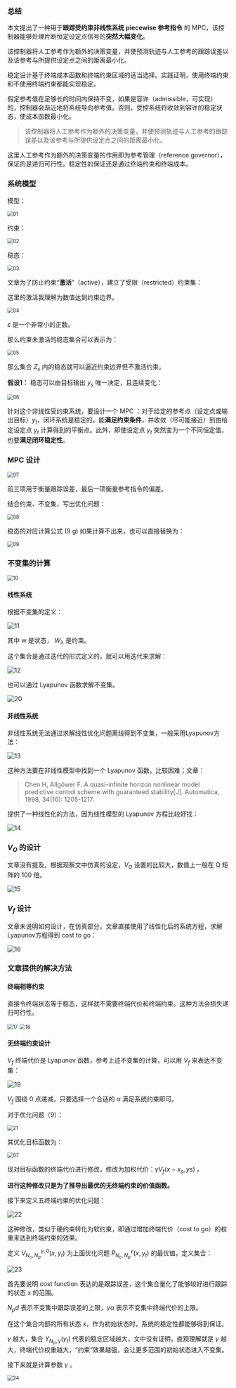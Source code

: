 ### 总结

本文提出了一种用于**跟踪受约束非线性系统** **piecewise 参考指令** 的 MPC，该控制器能够处理片断恒定设定点信号的**突然大幅变化**。

该控制器将人工参考作为额外的决策变量，并使预测轨迹与人工参考的跟踪误差以及该参考与所提供设定点之间的距离最小化。

稳定设计基于终端成本函数和终端约束区域的适当选择。实践证明，使用终端约束和不使用终端约束都能实现稳定。

假定参考值在足够长的时间内保持不变，如果是容许（admissible，可实现）的，控制器会渐近地将系统导向参考值。否则，受控系统将收敛到容许的稳定状态，使成本函数最小化。



> 该控制器将人工参考作为额外的决策变量，并使预测轨迹与人工参考的跟踪误差以及该参考与所提供设定点之间的距离最小化。

这里人工参考作为额外的决策变量的作用即为参考管理（reference governor），保证的是递归可行性。稳定性的保证还是通过终端约束和终端成本。



### 系统模型

模型：

<img src=".\img\01.png" alt="01" style="zoom:80%;" />

约束：

<img src=".\img\02.png" alt="02" style="zoom:80%;" />

稳态：

<img src=".\img\03.png" alt="03" style="zoom:80%;" />

文章为了防止约束“**激活**”（active），建立了受限（restricted）约束集：

这里的激活我理解为数值达到约束边界。

<img src=".\img\04.png" alt="04" style="zoom:80%;" />

$\varepsilon$ 是一个非常小的正数。

那么约束未激活的稳态集合可以表示为：

<img src=".\img\05.png" alt="05" style="zoom:80%;" />

那么集合 $Z_s$ 内的稳态就可以逼近约束边界但不激活约束。



**假设1：** 稳态可以由目标输出 $y_s$ 唯一决定，且连续变化：

<img src=".\img\06.png" alt="06" style="zoom:80%;" />



针对这个非线性受约束系统，要设计一个 MPC ：对于给定的参考点（设定点或输出目标）$y_t$，闭环系统是稳定的，能**满足约束条件**，并收敛（尽可能接近）到由给定设定点 $y_t$ 计算得到的平衡点。此外，即使设定点 $y_t$ 突然变为一个不同恒定值，也要**满足闭环稳定性**。



### MPC 设计

<img src=".\img\07.png" alt="07" style="zoom:80%;" />

前三项用于衡量跟踪误差，最后一项衡量参考指令的偏差。

结合约束、不变集，写出优化问题：

<img src=".\img\08.png" alt="08" style="zoom:80%;" />

稳态的对应计算公式 (9 g) 如果计算不出来，也可以直接替换为：

<img src=".\img\09.png" alt="09" style="zoom:80%;" /> 



### 不变集的计算

<img src=".\img\10.png" alt="10" style="zoom:80%;" />



#### 线性系统

根据不变集的定义：

![11](.\img\11.png)

其中 w 是状态， $W_\lambda$ 是约束。

这个集合是通过迭代的形式定义的，就可以用迭代来求解：

![12](.\img\12.png)

也可以通过 Lyapunov 函数求解不变集。

![20](.\img\20.png)

#### 非线性系统

非线性系统无法通过求解线性优化问题离线得到不变集，一般采用Lyapunov方法：

![13](.\img\13.png)

这种方法要在非线性模型中找到一个 Lyapunov 函数，比较困难；文章：

> Chen H, Allgöwer F. A quasi-infinite horizon nonlinear model predictive control scheme with guaranteed stability[J]. Automatica, 1998, 34(10): 1205-1217.

提供了一种线性化的方法，因为线性模型的 Lyapunov 方程比较好找：

![14](.\img\14.png)



### $V_O$ 的设计

文章没有提及，根据观察文中仿真的设定，$V_O$ 设置的比较大，数值上一般在 Q 矩阵的 100 倍。

![15](.\img\15.png)



### $V_f$ 设计

 文章未说明如何设计，在仿真部分，文章直接使用了线性化后的系统方程，求解Lyapunov方程得到 cost to go：

![16](.\img\16.png)

### 文章提供的解决方法

#### 终端相等约束

直接令终端状态等于稳态，这样就不需要终端代价和终端约束。这种方法会损失递归可行性。

<img src=".\img\17.png" alt="17" style="zoom:80%;" />

<img src=".\img\18.png" alt="18" style="zoom:80%;" />

#### 无终端约束设计

$V_f$ 终端代价是 Lyapunov 函数，参考上述不变集的计算，可以用 $V_f$ 来表达不变集：

![19](.\img\19.png)

$V_f$ 围绕 0 点递减，只要选择一个合适的 $\alpha$ 满足系统约束即可。

对于优化问题（9）：

<img src=".\img\21.png" alt="21" style="zoom:80%;" />

其优化目标函数为：

<img src=".\img\07.png" alt="07" style="zoom:80%;" />

现对目标函数的终端代价进行修改，修改为加权代价：$\gamma V_f(x-x_s,ys)$ 。

**进行这种修改只是为了推导出最优的无终端约束的价值函数。**

接下来定义五终端约束的优化问题：

![22](.\img\22.png)

这种修改，类似于硬约束转化为软约束，即通过增加终端代价（cost to go）的权重来达到终端约束的效果。



定义 $V_{N_c,N_p}^{\gamma, 0}(x,y_t)$ 为上面优化问题 $P_{N_c, N_p}^{\gamma}(x,y_t)$ 的最优值，定义集合：

![23](.\img\23.png)



首先要说明 cost function 表达的是跟踪误差，这个集合量化了能够较好进行跟踪的状态 x 的范围。

$N_pd$ 表示不变集中跟踪误差的上限，$\gamma \alpha$ 表示不变集中终端代价的上限。

在这个集合内部的所有状态 x，作为初始状态时，系统的稳定性都能够得到保证。



$\gamma$ 越大，集合 $\Upsilon_{N_p,\gamma}(y_t)$ 代表的稳定区域越大，文中没有证明，直观理解就是 $\gamma$ 越大，终端代价权重越大，“约束”效果越强，会让更多范围的初始状态进入不变集。



接下来就是计算参数 $\gamma$ 。

<img src=".\img\24.png" alt="24" style="zoom:80%;" />

